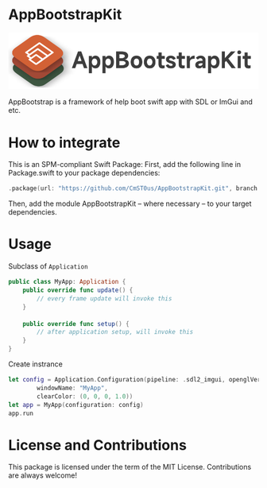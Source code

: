 # AppBootstrapKit

![logo](Asset/logo.svg)

AppBootstrap is a framework of help boot swift app with SDL or ImGui and etc.


# How to integrate

This is an SPM-compliant Swift Package: First, add the following line in Package.swift to your package dependencies:

```swift
.package(url: "https://github.com/CmST0us/AppBootstrapKit.git", branch: "master")
```
Then, add the module AppBootstrapKit – where necessary – to your target dependencies.

# Usage

Subclass of `Application` 

```swift
public class MyApp: Application {
    public override func update() {
        // every frame update will invoke this
    }

    public override func setup() {
        // after application setup, will invoke this
    }
}
```

Create instrance

```swift
let config = Application.Configuration(pipeline: .sdl2_imgui, openglVersion: .gles2_glsl100,
        windowName: "MyApp",
        clearColor: (0, 0, 0, 1.0))
let app = MyApp(configuration: config)
app.run
```

# License and Contributions
This package is licensed under the term of the MIT License. Contributions are always welcome!